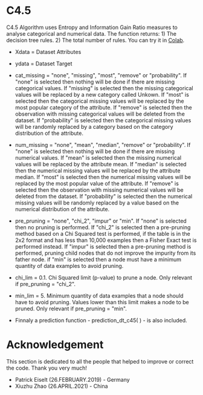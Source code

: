 # C4.5

C4.5 Algorithm uses Entropy and Information Gain Ratio measures to analyse categorical and numerical data. The function returns: 1) The decision tree rules. 2) The total number of rules. You can try it in [Colab](https://colab.research.google.com/drive/1upOPNWJbMEW5BOUIuy2Ubna3vOpV4NYs?usp=sharing).

* Xdata = Dataset Attributes

* ydata = Dataset Target

* cat_missing = "none", "missing", "most", "remove" or "probability". If "none" is selected then nothing will be done if there are missing categorical values. If "missing" is selected then the missing categorical values will be replaced by a new category called Unkown. If "most" is selected then the categorical missing values will be replaced by the most popular category of the attribute. If "remove" is selected then the observation with missing categorical values will be deleted from the dataset. If "probability" is selected then the categorical missing values will be randomly replaced by a category based on the category distribution of the attribute.

* num_missing = "none", "mean", "median", "remove" or "probability". If "none" is selected then nothing will be done if there are missing numerical values. If "mean" is selected then the missing numerical values will be replaced by the attribute mean. If "median" is selected then the numerical missing values will be replaced by the attribute median. If "most" is selected then the numerical  missing values will be replaced by the most popular value of the attribute. If "remove" is selected then the observation with missing numerical values will be deleted from the dataset. If "probability" is selected then the numerical missing values will be randomly replaced by a value based on the numerical distribution of the attribute.

* pre_pruning = "none",  "chi_2", "impur" or "min". If "none" is selected then no pruning is performed. If "chi_2" is selected then a pre-pruning method based on a Chi Squared test is performed, if the table is in the 2x2 format and has less than 10,000 examples then a Fisher Exact test is performed instead. If "impur" is selected then a pre-pruning method is performed, pruning child nodes that do not improve the impurity from its father node. if "min" is selected then a node must have a minimum quantity of data examples to avoid pruning.

* chi_lim = 0.1. Chi Squared limit (p-value) to prune a node. Only relevant if pre_pruning = "chi_2".

* min_lim = 5. Minimum quantity of data examples that a node should have to avoid pruning. Values lower than this limit makes a node to be pruned. Only relevant if pre_pruning = "min".

* Finnaly a prediction function - prediction_dt_c45( ) - is also included.

# Acknowledgement 
This section is dedicated to all the people that helped to improve or correct the code. Thank you very much!

* Patrick Eiselt (26.FEBRUARY.2019) - Germany
* Xiuzhu Zhao (26.APRIL.2021) - China
